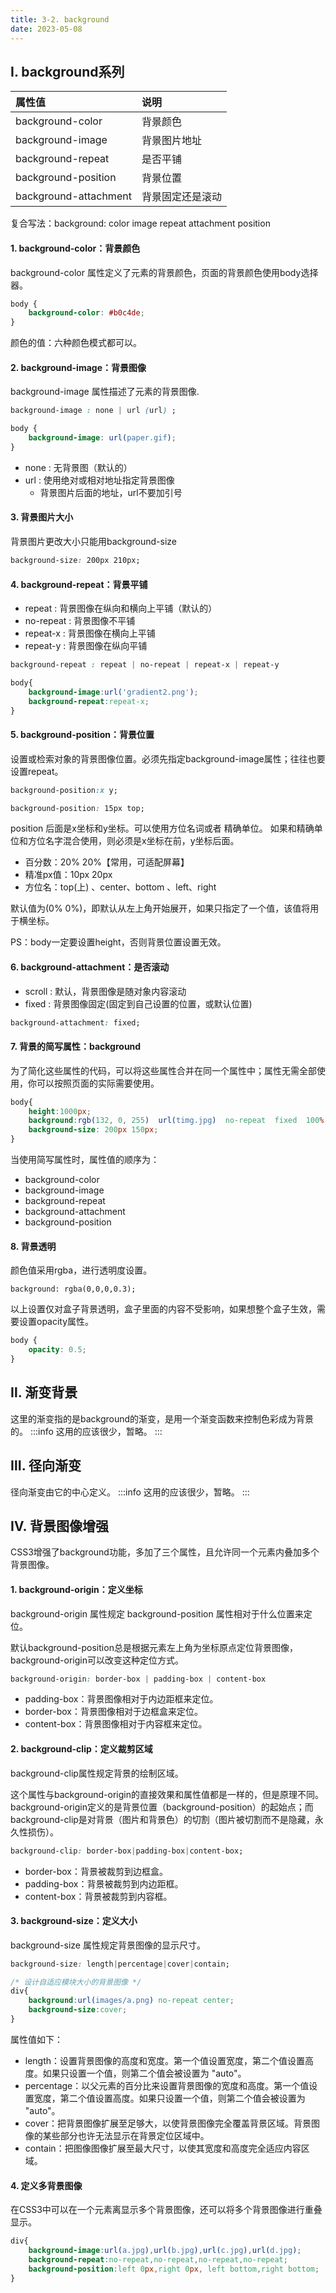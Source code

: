 ```yaml
---
title: 3-2. background
date: 2023-05-08
---
```


## Ⅰ. background系列
|属性值| 说明|
| :-------------------- | :------- |
| background-color      | 背景颜色     |
| background-image      | 背景图片地址   |
| background-repeat     | 是否平铺     |
| background-position   | 背景位置     |
| background-attachment | 背景固定还是滚动 |

复合写法：background: color  image  repeat  attachment  position    

#### 1. background-color：背景颜色
background-color 属性定义了元素的背景颜色，页面的背景颜色使用body选择器。
```css
body {
    background-color: #b0c4de;
}
```
颜色的值：六种颜色模式都可以。

#### 2. background-image：背景图像
background-image 属性描述了元素的背景图像.
```css
background-image : none | url (url) ;

body {
    background-image: url(paper.gif);
}
```
- none : 无背景图（默认的） 
- url : 使用绝对或相对地址指定背景图像
    - 背景图片后面的地址，url不要加引号

#### 3. 背景图片大小
背景图片更改大小只能用background-size 
```css
background-size: 200px 210px; 
```

#### 4. background-repeat：背景平铺
- repeat : 背景图像在纵向和横向上平铺（默认的）
- no-repeat : 背景图像不平铺
- repeat-x : 背景图像在横向上平铺
- repeat-y : 背景图像在纵向平铺
```css
background-repeat : repeat | no-repeat | repeat-x | repeat-y 

body{
    background-image:url('gradient2.png');
    background-repeat:repeat-x;
}
```

#### 5. background-position：背景位置
设置或检索对象的背景图像位置。必须先指定background-image属性；往往也要设置repeat。
```css
background-position:x y;

background-position: 15px top;
```
position 后面是x坐标和y坐标。可以使用方位名词或者 精确单位。 如果和精确单位和方位名字混合使用，则必须是x坐标在前，y坐标后面。
- 百分数：20% 20%【常用，可适配屏幕】
- 精准px值：10px 20px
- 方位名：top(上) 、center、bottom 、left、right

默认值为(0% 0%)，即默认从左上角开始展开，如果只指定了一个值，该值将用于横坐标。

PS：body一定要设置height，否则背景位置设置无效。

#### 6. background-attachment：是否滚动
- scroll : 默认，背景图像是随对象内容滚动 
- fixed : 背景图像固定(固定到自己设置的位置，或默认位置)
```css
background-attachment: fixed;
```
#### 7. 背景的简写属性：background
为了简化这些属性的代码，可以将这些属性合并在同一个属性中；属性无需全部使用，你可以按照页面的实际需要使用。
```css
body{
    height:1000px;
    background:rgb(132, 0, 255)  url(timg.jpg)  no-repeat  fixed  100%  100% ;
    background-size: 200px 150px;
}
```
当使用简写属性时，属性值的顺序为：
- background-color
- background-image
- background-repeat
- background-attachment
- background-position

#### 8. 背景透明
颜色值采用rgba，进行透明度设置。
```
background: rgba(0,0,0,0.3);
```

以上设置仅对盒子背景透明，盒子里面的内容不受影响，如果想整个盒子生效，需要设置opacity属性。

```css
body {
    opacity: 0.5;
}
```

## Ⅱ. 渐变背景
这里的渐变指的是background的渐变，是用一个渐变函数来控制色彩成为背景的。
:::info
这用的应该很少，暂略。
:::


## Ⅲ. 径向渐变
径向渐变由它的中心定义。
:::info
这用的应该很少，暂略。
:::

## Ⅳ. 背景图像增强
CSS3增强了background功能，多加了三个属性，且允许同一个元素内叠加多个背景图像。

#### 1. background-origin：定义坐标
background-origin 属性规定 background-position 属性相对于什么位置来定位。

默认background-position总是根据元素左上角为坐标原点定位背景图像，background-origin可以改变这种定位方式。
```css
background-origin: border-box | padding-box | content-box
```
- padding-box：背景图像相对于内边距框来定位。    
- border-box：背景图像相对于边框盒来定位。    
- content-box：背景图像相对于内容框来定位。

#### 2. background-clip：定义裁剪区域
background-clip属性规定背景的绘制区域。

这个属性与background-origin的直接效果和属性值都是一样的，但是原理不同。background-origin定义的是背景位置（background-position）的起始点；而background-clip是对背景（图片和背景色）的切割（图片被切割而不是隐藏，永久性损伤）。

```css
background-clip: border-box|padding-box|content-box;
```
- border-box：背景被裁剪到边框盒。    
- padding-box：背景被裁剪到内边距框。    
- content-box：背景被裁剪到内容框。

#### 3. background-size：定义大小
background-size 属性规定背景图像的显示尺寸。
```css
background-size: length|percentage|cover|contain;

/* 设计自适应模块大小的背景图像 */
div{
    background:url(images/a.png) no-repeat center;
    background-size:cover;
}
```
属性值如下：
- length：设置背景图像的高度和宽度。第一个值设置宽度，第二个值设置高度。如果只设置一个值，则第二个值会被设置为 "auto"。
- percentage：以父元素的百分比来设置背景图像的宽度和高度。第一个值设置宽度，第二个值设置高度。如果只设置一个值，则第二个值会被设置为 "auto"。
- cover：把背景图像扩展至足够大，以使背景图像完全覆盖背景区域。背景图像的某些部分也许无法显示在背景定位区域中。
- contain：把图像图像扩展至最大尺寸，以使其宽度和高度完全适应内容区域。

#### 4. 定义多背景图像
在CSS3中可以在一个元素离显示多个背景图像，还可以将多个背景图像进行重叠显示。
```css
div{
    background-image:url(a.jpg),url(b.jpg),url(c.jpg),url(d.jpg);
    background-repeat:no-repeat,no-repeat,no-repeat,no-repeat;
    background-position:left 0px,right 0px, left bottom,right bottom;
}
```

